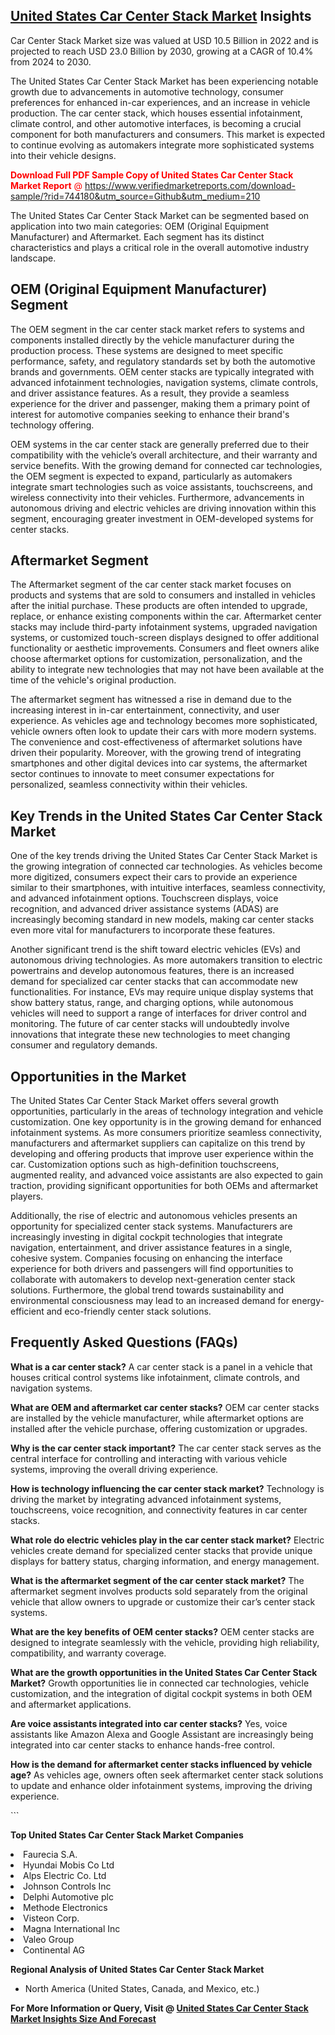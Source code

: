 <h2><a href="https://www.verifiedmarketreports.com/download-sample/?rid=744180&amp;utm_source=Github&amp;utm_medium=210" target="_blank">United States Car Center Stack Market</a> Insights</h2><p>Car Center Stack Market size was valued at USD 10.5 Billion in 2022 and is projected to reach USD 23.0 Billion by 2030, growing at a CAGR of 10.4% from 2024 to 2030.</p><p><p>The United States Car Center Stack Market has been experiencing notable growth due to advancements in automotive technology, consumer preferences for enhanced in-car experiences, and an increase in vehicle production. The car center stack, which houses essential infotainment, climate control, and other automotive interfaces, is becoming a crucial component for both manufacturers and consumers. This market is expected to continue evolving as automakers integrate more sophisticated systems into their vehicle designs. <p><span class=""><span style="color: #ff0000;"><strong>Download Full PDF Sample Copy of United States Car Center Stack Market Report</strong> @ </span><a href="https://www.verifiedmarketreports.com/download-sample/?rid=744180&amp;utm_source=Github&amp;utm_medium=210" target="_blank">https://www.verifiedmarketreports.com/download-sample/?rid=744180&amp;utm_source=Github&amp;utm_medium=210</a></span></p></p><p>The United States Car Center Stack Market can be segmented based on application into two main categories: OEM (Original Equipment Manufacturer) and Aftermarket. Each segment has its distinct characteristics and plays a critical role in the overall automotive industry landscape.</p><h2>OEM (Original Equipment Manufacturer) Segment</h2><p>The OEM segment in the car center stack market refers to systems and components installed directly by the vehicle manufacturer during the production process. These systems are designed to meet specific performance, safety, and regulatory standards set by both the automotive brands and governments. OEM center stacks are typically integrated with advanced infotainment technologies, navigation systems, climate controls, and driver assistance features. As a result, they provide a seamless experience for the driver and passenger, making them a primary point of interest for automotive companies seeking to enhance their brand's technology offering.</p><p>OEM systems in the car center stack are generally preferred due to their compatibility with the vehicle’s overall architecture, and their warranty and service benefits. With the growing demand for connected car technologies, the OEM segment is expected to expand, particularly as automakers integrate smart technologies such as voice assistants, touchscreens, and wireless connectivity into their vehicles. Furthermore, advancements in autonomous driving and electric vehicles are driving innovation within this segment, encouraging greater investment in OEM-developed systems for center stacks.</p><h2>Aftermarket Segment</h2><p>The Aftermarket segment of the car center stack market focuses on products and systems that are sold to consumers and installed in vehicles after the initial purchase. These products are often intended to upgrade, replace, or enhance existing components within the car. Aftermarket center stacks may include third-party infotainment systems, upgraded navigation systems, or customized touch-screen displays designed to offer additional functionality or aesthetic improvements. Consumers and fleet owners alike choose aftermarket options for customization, personalization, and the ability to integrate new technologies that may not have been available at the time of the vehicle's original production.</p><p>The aftermarket segment has witnessed a rise in demand due to the increasing interest in in-car entertainment, connectivity, and user experience. As vehicles age and technology becomes more sophisticated, vehicle owners often look to update their cars with more modern systems. The convenience and cost-effectiveness of aftermarket solutions have driven their popularity. Moreover, with the growing trend of integrating smartphones and other digital devices into car systems, the aftermarket sector continues to innovate to meet consumer expectations for personalized, seamless connectivity within their vehicles.</p><h2>Key Trends in the United States Car Center Stack Market</h2><p>One of the key trends driving the United States Car Center Stack Market is the growing integration of connected car technologies. As vehicles become more digitized, consumers expect their cars to provide an experience similar to their smartphones, with intuitive interfaces, seamless connectivity, and advanced infotainment options. Touchscreen displays, voice recognition, and advanced driver assistance systems (ADAS) are increasingly becoming standard in new models, making car center stacks even more vital for manufacturers to incorporate these features.</p><p>Another significant trend is the shift toward electric vehicles (EVs) and autonomous driving technologies. As more automakers transition to electric powertrains and develop autonomous features, there is an increased demand for specialized car center stacks that can accommodate new functionalities. For instance, EVs may require unique display systems that show battery status, range, and charging options, while autonomous vehicles will need to support a range of interfaces for driver control and monitoring. The future of car center stacks will undoubtedly involve innovations that integrate these new technologies to meet changing consumer and regulatory demands.</p><h2>Opportunities in the Market</h2><p>The United States Car Center Stack Market offers several growth opportunities, particularly in the areas of technology integration and vehicle customization. One key opportunity is in the growing demand for enhanced infotainment systems. As more consumers prioritize seamless connectivity, manufacturers and aftermarket suppliers can capitalize on this trend by developing and offering products that improve user experience within the car. Customization options such as high-definition touchscreens, augmented reality, and advanced voice assistants are also expected to gain traction, providing significant opportunities for both OEMs and aftermarket players.</p><p>Additionally, the rise of electric and autonomous vehicles presents an opportunity for specialized center stack systems. Manufacturers are increasingly investing in digital cockpit technologies that integrate navigation, entertainment, and driver assistance features in a single, cohesive system. Companies focusing on enhancing the interface experience for both drivers and passengers will find opportunities to collaborate with automakers to develop next-generation center stack solutions. Furthermore, the global trend towards sustainability and environmental consciousness may lead to an increased demand for energy-efficient and eco-friendly center stack solutions.</p><h2>Frequently Asked Questions (FAQs)</h2><p><strong>What is a car center stack?</strong> A car center stack is a panel in a vehicle that houses critical control systems like infotainment, climate controls, and navigation systems.</p><p><strong>What are OEM and aftermarket car center stacks?</strong> OEM car center stacks are installed by the vehicle manufacturer, while aftermarket options are installed after the vehicle purchase, offering customization or upgrades.</p><p><strong>Why is the car center stack important?</strong> The car center stack serves as the central interface for controlling and interacting with various vehicle systems, improving the overall driving experience.</p><p><strong>How is technology influencing the car center stack market?</strong> Technology is driving the market by integrating advanced infotainment systems, touchscreens, voice recognition, and connectivity features in car center stacks.</p><p><strong>What role do electric vehicles play in the car center stack market?</strong> Electric vehicles create demand for specialized center stacks that provide unique displays for battery status, charging information, and energy management.</p><p><strong>What is the aftermarket segment of the car center stack market?</strong> The aftermarket segment involves products sold separately from the original vehicle that allow owners to upgrade or customize their car’s center stack systems.</p><p><strong>What are the key benefits of OEM center stacks?</strong> OEM center stacks are designed to integrate seamlessly with the vehicle, providing high reliability, compatibility, and warranty coverage.</p><p><strong>What are the growth opportunities in the United States Car Center Stack Market?</strong> Growth opportunities lie in connected car technologies, vehicle customization, and the integration of digital cockpit systems in both OEM and aftermarket applications.</p><p><strong>Are voice assistants integrated into car center stacks?</strong> Yes, voice assistants like Amazon Alexa and Google Assistant are increasingly being integrated into car center stacks to enhance hands-free control.</p><p><strong>How is the demand for aftermarket center stacks influenced by vehicle age?</strong> As vehicles age, owners often seek aftermarket center stack solutions to update and enhance older infotainment systems, improving the driving experience.</p>```</p><p><strong>Top United States Car Center Stack Market Companies</strong></p><div data-test-id=""><p><li>Faurecia S.A.</li><li> Hyundai Mobis Co Ltd</li><li> Alps Electric Co. Ltd</li><li> Johnson Controls Inc</li><li> Delphi Automotive plc</li><li> Methode Electronics</li><li> Visteon Corp.</li><li> Magna International Inc</li><li> Valeo Group</li><li> Continental AG</li></p><div><strong>Regional Analysis of&nbsp;United States Car Center Stack Market</strong></div><ul><li dir="ltr"><p dir="ltr">North America&nbsp;(United States, Canada, and Mexico, etc.)</p></li></ul><p><strong>For More Information or Query, Visit @&nbsp;</strong><strong><a href="https://www.verifiedmarketreports.com/product/car-center-stack-market/?utm_source=Github&amp;utm_medium=210" target="_blank">United States Car Center Stack Market Insights Size And Forecast</a></strong></p></div>

